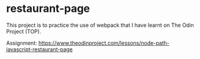 # restaurant-page

This project is to practice the use of webpack that I have learnt on The Odin Project (TOP).

Assignment: 
https://www.theodinproject.com/lessons/node-path-javascript-restaurant-page
